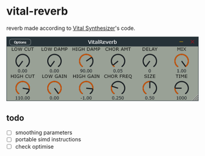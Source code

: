 # vital-reverb
reverb made according to [Vital Synthesizer](https://github.com/mtytel/vital)'s code.  

![GUI](gui.png)  

## todo
-[ ] smoothing parameters  
-[ ] portable simd instructions  
-[ ] check optimise  
